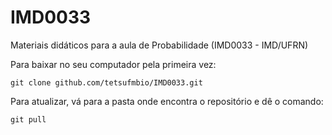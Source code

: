 # IMD0033
Materiais didáticos para a aula de Probabilidade (IMD0033 - IMD/UFRN)

Para baixar no seu computador pela primeira vez:
```
git clone github.com/tetsufmbio/IMD0033.git
```

Para atualizar, vá para a pasta onde encontra o repositório e dê o comando:
```
git pull
```
